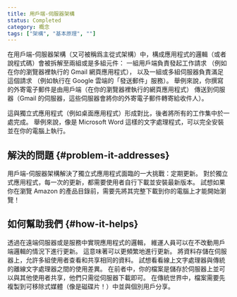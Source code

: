 ```yaml
---
title: 用戶端-伺服器架構
status: Completed
category: 概念
tags: ["架構", "基本原理", ""]
---
```


在用戶端-伺服器架構（又可被稱爲主從式架構）中，構成應用程式的邏輯（或者說程式碼）會被拆解至兩組或是多組元件：
一組用戶端負責發起工作請求
（例如在你的瀏覽器裡執行的 Gmail 網頁應用程式），
以及一組或多組伺服器負責滿足這個請求
（例如執行在 Google 雲端的「發送郵件」服務）。
舉例來說，你撰寫的外寄電子郵件是由用戶端（在你的瀏覽器裡執行的網頁應用程式）
傳送到伺服器（Gmail 的伺服器，這些伺服器會將你的外寄電子郵件轉寄給收件人）。

這與獨立式應用程式（例如桌面應用程式）形成對比，後者將所有的工作集中於一處完成。
舉例來說，像是 Microsoft Word 這樣的文字處理程式，可以完全安裝並在你的電腦上執行。

## 解決的問題 {#problem-it-addresses}

用戶端-伺服器架構解決了獨立式應用程式面臨的一大挑戰：定期更新。
對於獨立式應用程式，每一次的更新，都需要使用者自行下載並安裝最新版本。
試想如果你在瀏覽 Amazon 的產品目錄前，需要先將其完整下載到你的電腦上才能開始瀏覽！

## 如何幫助我們 {#how-it-helps}

透過在遠端伺服器或是服務中實現應用程式的邏輯，
維運人員可以在不改動用戶端邏輯的情況下進行更新。
這意味著可以更頻繁地進行更新。
將資料存儲在伺服器上，允許多組使用者查看和共享相同的資料。
試想看看線上文字處理器與傳統的離線文字處理器之間的使用差異。
在前者中，你的檔案是儲存於伺服器上並可以與其他使用者共享，他們只需從伺服器下載即可。
在傳統世界中，檔案需要先複製到可移除式媒體（像是磁碟片！）中並與個別用戶分享。
